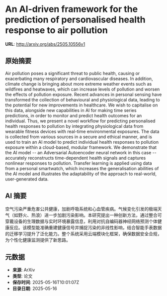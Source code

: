 # An AI-driven framework for the prediction of personalised health response to air pollution

**URL**: http://arxiv.org/abs/2505.10556v1

## 原始摘要

Air pollution poses a significant threat to public health, causing or
exacerbating many respiratory and cardiovascular diseases. In addition, climate
change is bringing about more extreme weather events such as wildfires and
heatwaves, which can increase levels of pollution and worsen the effects of
pollution exposure. Recent advances in personal sensing have transformed the
collection of behavioural and physiological data, leading to the potential for
new improvements in healthcare. We wish to capitalise on this data, alongside
new capabilities in AI for making time series predictions, in order to monitor
and predict health outcomes for an individual. Thus, we present a novel
workflow for predicting personalised health responses to pollution by
integrating physiological data from wearable fitness devices with real-time
environmental exposures. The data is collected from various sources in a secure
and ethical manner, and is used to train an AI model to predict individual
health responses to pollution exposure within a cloud-based, modular framework.
We demonstrate that the AI model -- an Adversarial Autoencoder neural network
in this case -- accurately reconstructs time-dependent health signals and
captures nonlinear responses to pollution. Transfer learning is applied using
data from a personal smartwatch, which increases the generalisation abilities
of the AI model and illustrates the adaptability of the approach to real-world,
user-generated data.


## AI 摘要

空气污染严重危害公共健康，加剧呼吸系统和心血管疾病。气候变化引发的极端天气（如野火、热浪）进一步加剧污染影响。本研究提出一种创新方法，通过整合可穿戴设备的生理数据与实时环境暴露信息，利用对抗自编码器神经网络预测个体健康反应。该模型能准确重建健康信号并捕捉污染的非线性影响，结合智能手表数据的迁移学习提升了泛化能力。整个系统采用云端模块化框架，确保数据安全合规，为个性化健康监测提供了新思路。

## 元数据

- **来源**: ArXiv
- **类型**: 论文
- **保存时间**: 2025-05-16T10:01:07Z
- **目录日期**: 2025-05-16

